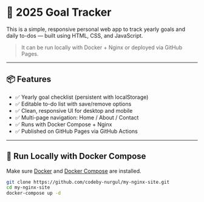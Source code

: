# 🎯 2025 Goal Tracker

This is a simple, responsive personal web app to track yearly goals and daily to-dos — built using HTML, CSS, and JavaScript.

> It can be run locally with Docker + Nginx or deployed via GitHub Pages.

---

## 📦 Features

- ✅ Yearly goal checklist (persistent with localStorage)
- ✅ Editable to-do list with save/remove options
- ✅ Clean, responsive UI for desktop and mobile
- ✅ Multi-page navigation: Home / About / Contact
- ✅ Runs with Docker Compose + Nginx
- ✅ Published on GitHub Pages via GitHub Actions

---

## 🚀 Run Locally with Docker Compose

Make sure [Docker](https://www.docker.com/) and [Docker Compose](https://docs.docker.com/compose/) are installed.

```bash
git clone https://github.com/codeby-nurgul/my-nginx-site.git
cd my-nginx-site
docker-compose up -d
